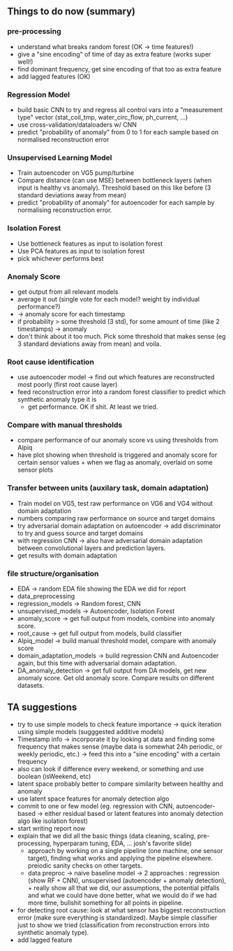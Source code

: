 ## Things to do now (summary)

### pre-processing
- understand what breaks random forest (OK -> time features!)
- give a "sine encoding" of time of day as extra feature (works super well!)
- find dominant frequency, get sine encoding of that too as extra feature
- add lagged features (OK)

### Regression Model
- build basic CNN to try and regress all control vars into a "measurement type" vector (stat_coil_tmp, water_circ_flow, ph_current, ...)
- use cross-validation/dataloaders w/ CNN
- predict "probability of anomaly" from 0 to 1 for each sample based on normalised reconstruction error

### Unsupervised Learning Model
- Train autoencoder on VG5 pump/turbine
- Compare distance (can use MSE) between bottleneck layers (when input is healthy vs anomaly). Threshold based on this like before (3 standard deviations away from mean)
- predict "probability of anomaly" for autoencoder for each sample by normalising reconstruction error.

### Isolation Forest
- Use bottleneck features as input to isolation forest
- Use PCA features as input to isolation forest
- pick whichever performs best

### Anomaly Score
- get output from all relevant models
- average it out (single vote for each model? weight by individual performance?)
- -> anomaly score for each timestamp
- if probability > some threshold (3 std), for some amount of time (like 2 timestamps) -> anomaly
- don't think about it too much. Pick some threshold that makes sense (eg 3 standard deviations away from mean) and voila.

### Root cause identification
- use autoencoder model -> find out which features are reconstructed most poorly (first root cause layer)
- feed reconstruction error into a random forest classifier to predict which synthetic anomaly type it is
  - get performance. OK if shit. At least we tried.

### Compare with manual thresholds
- compare performance of our anomaly score vs using thresholds from Alpiq
- have plot showing when threshold is triggered and anomaly score for certain sensor values + when we flag as anomaly, overlaid on some sensor plots

### Transfer between units (auxilary task, domain adaptation)
- Train model on VG5, test raw performance on VG6 and VG4 without domain adaptation
- numbers comparing raw performance on source and target domains
- try adversarial domain adaptation on autoencoder -> add discriminator to try and guess source and target domains
- with regression CNN -> also have adversarial domain adaptation between convolutional layers and prediction layers. 
- get results with domain adaptation

### file structure/organisation
- EDA -> random EDA file showing the EDA we did for report
- data_preprocessing 
- regression_models -> Random forest, CNN
- unsupervised_models -> Autoencoder, Isolation Forest
- anomaly_score -> get full output from models, combine into anomaly score.
- root_cause -> get full output from models, build classifier
- Alpiq_model -> build manual threshold model, compare with anomaly score
- domain_adaptation_models -> build regression CNN and Autoencoder again, but this time with adversarial domain adaptation.
- DA_anomaly_detection -> get full output from DA models, get new anomaly score. Get old anomaly score. Compare results on different datasets. 

## TA suggestions

- try to use simple models to check feature importance -> quick iteration using simple models (sugggested additive models)
- Timestamp info -> incorporate it by looking at data and finding some frequency that makes sense (maybe data is somewhat 24h periodic, or weekly periodic, etc.) -> feed this into a "sine encoding" with a certain frequency
- also can look if difference every weekend, or something and use boolean (isWeekend, etc)
- latent space probably better to compare similarity between healthy and anomaly
- use latent space features for anomaly detection algo
- commit to one or few model (eg. regression with CNN, autoencoder-based -> either residual based or latent features into anomaly detection algo like isolation forest)
- start writing report now
- explain that we did all the basic things (data cleaning, scaling, pre-processing, hyperparam tuning, EDA, ... josh's favorite slide)
  - approach by working on a single pipeline (one machine, one sensor target), finding what works and applying the pipeline elsewhere. preiodic sanity checks on other targets. 
  - data preproc -> naive baseline model -> 2 approaches : regression (show RF + CNN), unsupervised (autoencoder + anomaly detection), + really show all that we did, our assumptions, the potential pitfalls and what we could have done better, what we would do if we had more time, bullshit something for all points in pipeline. 
- for detecting root cause: look at what sensor has biggest reconstruction error (make sure everything is standardized). Maybe simple classifier just to show we tried (classification from reconstruction errors into synthetic anomaly type). 
- add lagged feature